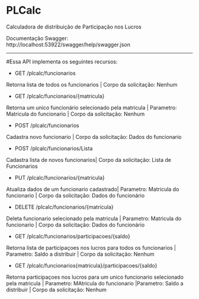 # PLCalc
Calculadora de distribuição de Participação nos Lucros

Documentação Swagger: http://localhost:53922/swagger/help/swagger.json

*********************************************************************

#Essa API implementa os seguintes recursos:

- GET /plcalc/funcionarios

Retorna lista de todos os funcionarios | Corpo da solicitação: Nenhum

- GET /plcalc/funcionarios/{matricula}

Retorna um unico funcionário selecionado pela matricula | Parametro: Matricula do funcionario | Corpo da solicitação: Nenhum

- POST /plcalc/funcionarios

Cadastra novo funcionario | Corpo da solicitação: Dados do funcionario

- POST /plcalc/funcionarios/Lista

Cadastra lista de novos funcionarios| Corpo da solicitação: Lista de Funcionarios

- PUT /plcalc/funcionarios/{matricula}

Atualiza dados de um funcionario cadastrado| Parametro: Matricula do funcionario | Corpo da solicitação: Dados do funcionário

- DELETE /plcalc/funcionarios/{matricula}

Deleta funcionario selecionado pela matricula | Parametro: Matricula do funcionario | Corpo da solicitação: Dados do funcionário


- GET /plcalc/funcionarios/participacoes/{saldo}

Retorna lista de participaçoes nos lucros para todos os funcionarios | Parametro: Saldo a distribuir | Corpo da solicitação: Nenhum

- GET /plcalc/funcionarios{matricula}/participacoes/{saldo}

Retorna participaçoes nos lucros para um unico funcionario selecionado pela matricula | Parametro: MAtricula do funcionario |Parametro:
Saldo a distribuir | Corpo da solicitação: Nenhum


